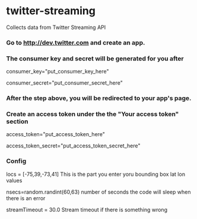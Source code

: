 # twitter-streaming
Collects data from Twitter Streaming API 


### Go to http://dev.twitter.com and create an app.
### The consumer key and secret will be generated for you after
consumer_key="put_consumer_key_here"

consumer_secret="put_consumer_secret_here"

### After the step above, you will be redirected to your app's page.
### Create an access token under the the "Your access token" section
access_token="put_access_token_here"

access_token_secret="put_access_token_secret_here"

### Config 
locs = [-75,39,-73,41]  This is the part you enter yoru bounding box lat lon values

nsecs=random.randint(60,63) number of seconds the code will sleep when there is an error

streamTimeout = 30.0  Stream timeout if there is something wrong
